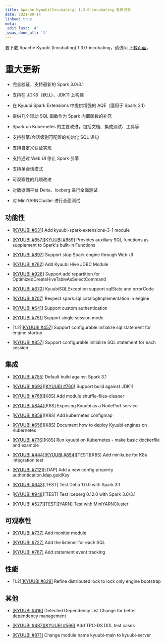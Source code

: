 ```yaml
---
title: Apache Kyuubi(Incubating) 1.3.0-incubating 发布记录
date: 2021-09-14
linked: true
meta:
_edit_last: '4'
_wpas_done_all: '1'
---
```

<!---
  Licensed under the Apache License, Version 2.0 (the "License");
  you may not use this file except in compliance with the License.
  You may obtain a copy of the License at

   http://www.apache.org/licenses/LICENSE-2.0

  Unless required by applicable law or agreed to in writing, software
  distributed under the License is distributed on an "AS IS" BASIS,
  WITHOUT WARRANTIES OR CONDITIONS OF ANY KIND, either express or implied.
  See the License for the specific language governing permissions and
  limitations under the License. See accompanying LICENSE file.
-->

要下载 Apache Kyuubi (Incubating) 1.3.0-incubating，请访问 [下载页面](https://kyuubi.apache.org/releases.html)。

# 重大更新

- 完全验证，支持最新的 Spark 3.0/3.1

- 支持在 JDK8（默认）、JDK11 上构建

- 在 Kyuubi Spark Extensions 中提供增强的 AQE（适用于 Spark 3.1）

- 提供几个辅助 SQL 函数作为 Spark 内置函数的补充

- Spark on Kubernetes 的主要改进，包括文档、集成测试、工具等

- 支持引擎/会话级别可配置的初始化 SQL 语句

- 支持自定义认证实现

- 支持通过 Web UI 停止 Spark 引擎

- 支持单会话模式

- 可观察性的几项改进

- 对数据湖平台 Delta、Iceberg 进行全面测试

- 对 MiniYARNCluster 进行全面测试

## 功能性

- [[KYUUBI #631]](https://github.com/apache/incubator-kyuubi/pull/631) Add kyuubi-spark-extensions-3-1 module

- [[KYUUBI #657]](https://github.com/apache/incubator-kyuubi/issues/657)[[KYUUBI #659]](https://github.com/apache/incubator-kyuubi/issues/659) Provides auxiliary SQL functions as supplement to Spark's built-in Functions

- [[KYUUBI #897]](https://github.com/apache/incubator-kyuubi/issues/897) Support stop Spark engine through Web UI

- [[KYUUBI #762]](https://github.com/apache/incubator-kyuubi/pull/762) Add Kyuubi Hive JDBC Module

- [[KYUUBI #926]](https://github.com/apache/incubator-kyuubi/pull/926) Support add repartition for OptimizedCreateHiveTableAsSelectCommand

- [[KYUUBI #670]](https://github.com/apache/incubator-kyuubi/issues/670) KyuubiSQLException support sqlState and errorCode

- [[KYUUBI #707]](https://github.com/apache/incubator-kyuubi/pull/707) Respect spark.sql.catalogImplementation in engine

- [[KYUUBI #641]](https://github.com/apache/incubator-kyuubi/issues/641) Support custom authentication

- [[KYUUBI #751]](https://github.com/apache/incubator-kyuubi/issues/751) Support single session mode

- [1.2][[KYUUBI #457]](https://github.com/apache/incubator-kyuubi/issues/457) Support configurable initialize sql statement for engine startup

- [[KYUUBI #857]](https://github.com/apache/incubator-kyuubi/pull/857) Support configurable initialize SQL statement for each session

## 集成

- [[KYUUBI #755]](https://github.com/apache/incubator-kyuubi/pull/755) Default build against Spark 3.1

- [[KYUUBI #693]](https://github.com/apache/incubator-kyuubi/pull/693)[[KYUUBI #760]](https://github.com/apache/incubator-kyuubi/pull/760) Support build against JDK11

- [[KYUUBI #768]](https://github.com/apache/incubator-kyuubi/pull/768)[K8S] Add module shuffle-files-cleaner

- [[KYUUBI #844]](https://github.com/apache/incubator-kyuubi/issues/844)[K8S] Exposing Kyuubi as a NodePort service

- [[KYUUBI #859]](https://github.com/apache/incubator-kyuubi/issues/859)[K8S] Add kubernetes configmap

- [[KYUUBI #656]](https://github.com/apache/incubator-kyuubi/pull/656)[K8S] Document how to deploy Kyuubi engines on Kubernetes

- [[KYUUBI #776]](https://github.com/apache/incubator-kyuubi/pull/776)[K8S] Run kyuubi on Kubernetes - make basic dockerfile and example

- [[KYUUBI #444]](https://github.com/apache/incubator-kyuubi/issues/444)[[KYUUBI #854]](https://github.com/apache/incubator-kyuubi/issues/854)[TEST][K8S] Add minikube for K8s integration test

- [[KYUUBI #712]](https://github.com/apache/incubator-kyuubi/pull/712)[LDAP] Add a new config property authentication.ldap.guidKey

- [[KYUUBI #643]](https://github.com/apache/incubator-kyuubi/pull/643)[TEST] Test Detla 1.0.0 with Spark 3.1

- [[KYUUBI #948]](https://github.com/apache/incubator-kyuubi/pull/948)[TEST] Test Iceberg 0.12.0 with Spark 3.0/3.1

- [[KYUUBI #527]](https://github.com/apache/incubator-kyuubi/issues/527)[TEST][YARN] Test with MiniYARNCluster

## 可观察性

- [[KYUUBI #737]](https://github.com/apache/incubator-kyuubi/pull/737) Add monitor module

- [[KYUUBI #727]](https://github.com/apache/incubator-kyuubi/pull/727) Add the listener for each SQL

- [[KYUUBI #767]](https://github.com/apache/incubator-kyuubi/pull/767) Add statement event tracking

## 性能

- [1.2][[KYUUBI #629]](https://github.com/apache/incubator-kyuubi/pull/629) Refine distributed lock to lock only engine bootstrap

## 其他

- [[KYUUBI #416]](https://github.com/apache/incubator-kyuubi/pull/416) Detected Dependency List Change for better dependency management

- [[KYUUBI #487]](https://github.com/apache/incubator-kyuubi/pull/487)[[KYUUBI #566]](https://github.com/apache/incubator-kyuubi/pull/566) Add TPC-DS DDL test cases

- [[KYUUBI #871]](https://github.com/apache/incubator-kyuubi/issues/871) Change module name kyuubi-main to kyuubi-server
